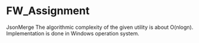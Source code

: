 # FW_Assignment
JsonMerge
The algorithmic complexity of the given utility is about O(nlogn).
Implementation is done in Windows operation system. 
